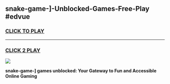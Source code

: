 
## snake-game-]-Unblocked-Games-Free-Play #edvue
<h3>
<a href="https://us.freeplayer.one?title=snake-game-]&ref=9M">CLICK TO PLAY</a></h3>
<hr>

<h3>
<a href="https://us.freeplayer.one?title=snake-game-]&ref=9M">CLICK 2 PLAY</a>
  
</h3>

<a href="https://us.freeplayer.one?title=snake-game-]&ref=9M"><img src="https://clearcache.store/games.png"></a>


**snake-game-] games unblocked: Your Gateway to Fun and Accessible Online Gaming**
